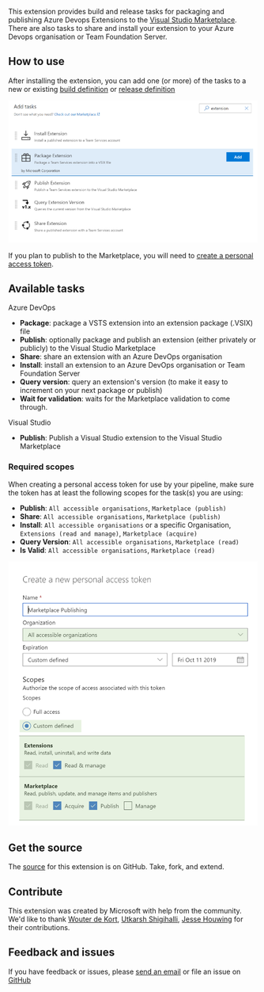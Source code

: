 This extension provides build and release tasks for packaging and publishing Azure Devops Extensions to the [Visual Studio Marketplace](https://marketplace.visualstudio.com). There are also tasks to share and install your extension to your Azure Devops organisation or Team Foundation Server.

## How to use

After installing the extension, you can add one (or more) of the tasks to a new or existing [build definition](https://www.visualstudio.com/en-us/docs/build/define/create) or [release definition](https://www.visualstudio.com/en-us/docs/release/author-release-definition/more-release-definition)

![add-task](add-task.png)

If you plan to publish to the Marketplace, you will need to [create a personal access token](https://www.visualstudio.com/docs/setup-admin/team-services/use-personal-access-tokens-to-authenticate).

## Available tasks

Azure DevOps

* **Package**: package a VSTS extension into an extension package (.VSIX) file
* **Publish**: optionally package and publish an extension (either privately or publicly) to the Visual Studio Marketplace
* **Share**: share an extension with an Azure DevOps organisation
* **Install**: install an extension to an Azure DevOps organisation or Team Foundation Server
* **Query version**: query an extension's version (to make it easy to increment on your next package or publish)
* **Wait for validation**: waits for the Marketplace validation to come through.

Visual Studio

* **Publish**: Publish a Visual Studio extension to the Visual Studio Marketplace

### Required scopes

 When creating a personal access token for use by your pipeline, make sure the token has at least the following scopes for the task(s) you are using:

* **Publish**: `All accessible organisations`, `Marketplace (publish)`
* **Share**: `All accessible organisations`, `Marketplace (publish)`
* **Install**: `All accessible organisations` or a specific Organisation, `Extensions (read and manage)`, `Marketplace (acquire)`
* **Query Version**: `All accessible organisations`, `Marketplace (read)`
* **Is Valid**: `All accessible organisations`, `Marketplace (read)`

![Permissions](permissions.png)

## Get the source

The [source](https://github.com/Microsoft/vsts-extension-build-release-tasks) for this extension is on GitHub. Take, fork, and extend.

## Contribute

This extension was created by Microsoft with help from the community. We'd like to thank [Wouter de Kort](https://wouterdekort.com/), [Utkarsh Shigihalli](https://www.visualstudiogeeks.com/), [Jesse Houwing](https://jessehouwing.net/) for their contributions.

## Feedback and issues

If you have feedback or issues, please [send an email](mailto:vsointegration@microsoft.com) or file an issue on [GitHub](https://github.com/Microsoft/vsts-extension-build-release-tasks/issues)
